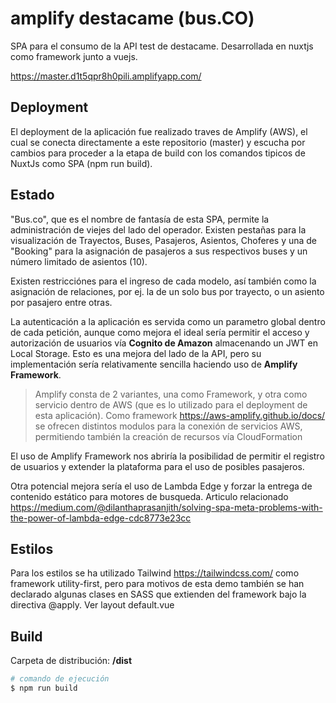 # amplify destacame (bus.CO)

SPA para el consumo de la API test de destacame. Desarrollada en nuxtjs como framework junto a vuejs.

https://master.d1t5qpr8h0pili.amplifyapp.com/

## Deployment

El deployment de la aplicación fue realizado traves de Amplify (AWS), el cual
se conecta directamente a este repositorio (master) y escucha por cambios para proceder a la etapa de build con los comandos tipicos de NuxtJs como SPA (npm run build).

## Estado

"Bus.co", que es el nombre de fantasía de esta SPA, permite la administración de viejes del lado del operador. Existen pestañas para la visualización de Trayectos, Buses, Pasajeros, Asientos, Choferes y una de "Booking" para la asignación de pasajeros a sus respectivos buses y un número limitado de asientos (10).

Existen restricciónes para el ingreso de cada modelo, así también como la asignación de relaciones, por ej. la de un solo bus por trayecto, o un asiento por pasajero entre otras.

La autenticación a la aplicación es servida como un parametro global dentro de cada petición, aunque como mejora el ideal sería permitir el acceso y autorización de usuarios vía **Cognito de Amazon** almacenando un JWT en Local Storage. Esto es una mejora del lado de la API, pero su implementación sería relativamente sencilla haciendo uso de **Amplify Framework**.

> Amplify consta de 2 variantes, una como Framework, y otra como servicio dentro de AWS (que es lo utilizado para el deployment de esta aplicación). Como framework https://aws-amplify.github.io/docs/ se ofrecen distintos modulos para la conexión de servicios AWS, permitiendo también la creación de recursos vía CloudFormation

El uso de Amplify Framework nos abriría la posibilidad de permitir el registro de usuarios y extender la plataforma para el uso de posibles pasajeros.

Otra potencial mejora sería el uso de Lambda Edge y forzar la entrega de contenido estático para motores de busqueda. Articulo relacionado https://medium.com/@dilanthaprasanjith/solving-spa-meta-problems-with-the-power-of-lambda-edge-cdc8773e23cc

## Estilos

Para los estilos se ha utilizado Tailwind https://tailwindcss.com/ como framework utility-first, pero para motivos de esta demo también se han declarado algunas clases en SASS que extienden del framework bajo la directiva @apply. Ver layout default.vue


## Build

Carpeta de distribución: **/dist**

``` bash
# comando de ejecución
$ npm run build
```
